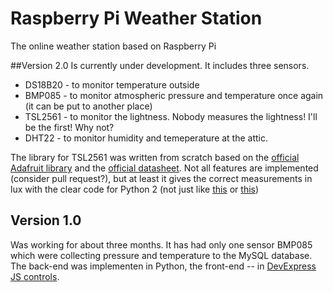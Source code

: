 # Raspberry Pi Weather Station
The online weather station based on Raspberry Pi

##Version 2.0
Is currently under development.
It includes three sensors.
* DS18B20 - to monitor temperature outside
* BMP085 - to monitor atmospheric pressure and temperature once again (it can be put to another place)
* TSL2561 - to monitor the lightness. Nobody measures the lightness! I'll be the first! Why not?
* DHT22 - to monitor humidity and temeperature at the attic.

The library for TSL2561 was written from scratch based on the [official Adafruit library](https://github.com/adafruit/TSL2561-Arduino-Library) and the [official datasheet](http://www.adafruit.com/datasheets/TSL2561.pdf). Not all features are implemented (consider pull request?), but at least it gives the correct measurements in lux with the clear code for Python 2 (not just like [this](https://github.com/seanbechhofer/raspberrypi/blob/master/python/TSL2561.py) or [this](https://github.com/janheise/TSL2561))


## Version 1.0
Was working for about three months. It has had only one sensor BMP085 which were collecting pressure and temperature to the MySQL database. 
The back-end was implementen in Python, the front-end -- in [DevExpress JS controls](http://js.devexpress.com/).
